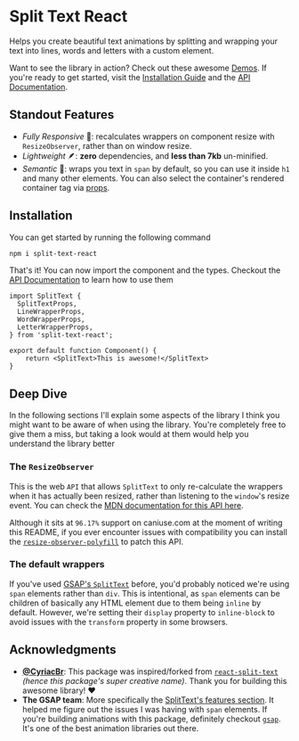 # Split Text React

Helps you create beautiful text animations by splitting and wrapping your text into lines, words and letters with a custom element.

Want to see the library in action? Check out these awesome [Demos](#TODO). If you're ready to get started, visit the [Installation Guide](#installation) and the [API Documentation](https://julio-salas03.github.io/split-text-react/api/).

## Standout Features

- _Fully Responsive_ 📐: recalculates wrappers on component resize with `ResizeObserver`, rather than on window resize.
- _Lightweight_ 🪶: **zero** dependencies, and **less than 7kb** un-minified.
- _Semantic_ 📝: wraps you text in `span` by default, so you can use it inside `h1` and many other elements. You can also select the container's rendered container tag via [props](https://julio-salas03.github.io/split-text-react/api/#props).

## Installation

You can get started by running the following command

```bash
npm i split-text-react
```

That's it! You can now import the component and the types. Checkout the [API Documentation](https://julio-salas03.github.io/split-text-react/api/) to learn how to use them

```tsx
import SplitText {
  SplitTextProps,
  LineWrapperProps,
  WordWrapperProps,
  LetterWrapperProps,
} from 'split-text-react';

export default function Component() {
    return <SplitText>This is awesome!</SplitText>
}
```

## Deep Dive

In the following sections I'll explain some aspects of the library I think you might want to be aware of when using the library. You're completely free to give them a miss, but taking a look would at them would help you understand the library better

### The `ResizeObserver`

This is the web `API` that allows `SplitText` to only re-calculate the wrappers when it has actually been resized, rather than listening to the `window`'s resize event. You can check the [MDN documentation for this API here](https://developer.mozilla.org/en-US/docs/Web/API/ResizeObserver).

Although it sits at `96.17%` support on caniuse.com at the moment of writing this README, if you ever encounter issues with compatibility you can install the [`resize-observer-polyfill`](https://www.npmjs.com/package/resize-observer-polyfill) to patch this API.

### The default wrappers

If you've used [GSAP's `SplitText`](https://gsap.com/docs/v3/Plugins/SplitText/) before, you'd probably noticed we're using `span` elements rather than `div`. This is intentional, as `span` elements can be children of basically any HTML element due to them being `inline` by default. However, we're setting their `display` property to `inline-block` to avoid issues with the `transform` property in some browsers.

## Acknowledgments

- **[@CyriacBr](https://github.com/CyriacBr)**: This package was inspired/forked from [`react-split-text`](https://github.com/CyriacBr/react-split-text) _(hence this package's super creative name)_. Thank you for building this awesome library! ❤️
- **The GSAP team**: More specifically the [SplitText's features section](https://gsap.com/docs/v3/Plugins/SplitText/#features). It helped me figure out the issues I was having with `span` elements. If you're building animations with this package, definitely checkout [`gsap`](https://gsap.com/docs/v3/GSAP/). It's one of the best animation libraries out there.
